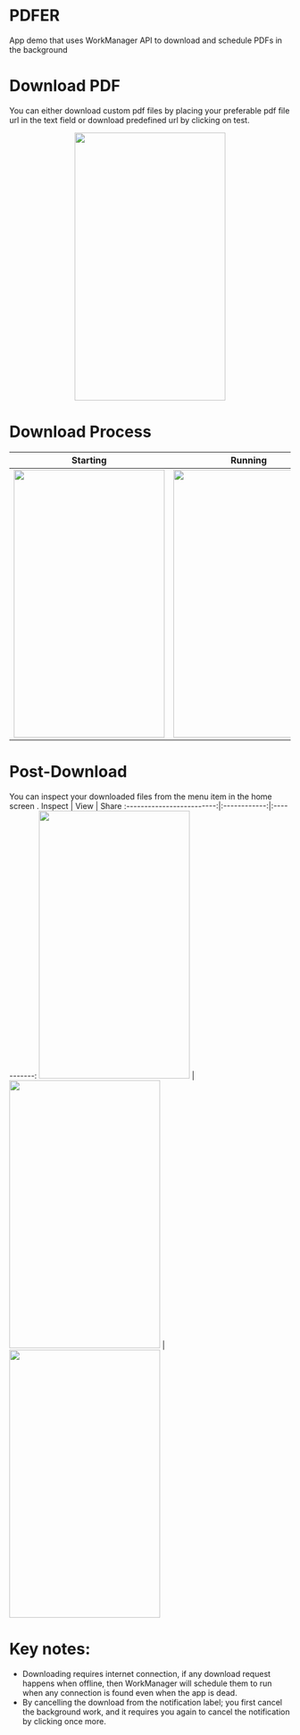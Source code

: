 # PDFER
App demo that uses WorkManager API to download and schedule PDFs in the background

# Download PDF
You can either download custom pdf files by placing your preferable pdf file url in the text field or download predefined url by clicking on test.

<p align="center">
  <img src="https://user-images.githubusercontent.com/90382113/159090412-4975e1e9-d218-4681-a791-f67fbe6ebb99.png" width="270" height="480">
</p>


# Download Process
Starting | Running | Finished
:-------------------------:|:------------:|:-----------:
<img src="https://user-images.githubusercontent.com/90382113/159091483-191af9e9-d103-45cb-947b-70034a287901.png" width="270" height="480"> | <img src="https://user-images.githubusercontent.com/90382113/159091517-fcebe738-beba-4269-a65f-11dcc1339e0d.png" width="270" height="480"> | <img src="https://user-images.githubusercontent.com/90382113/159091556-be0e630c-4aa5-456e-94be-28884e88e4b5.png" width="270" height="480">




# Post-Download
You can inspect your downloaded files from the menu item in the home screen .
Inspect | View | Share
:-------------------------:|:------------:|:-----------:
<img src="https://user-images.githubusercontent.com/90382113/159091699-85463a0f-56de-4a1a-9994-4ed5d0e4e80c.png" width="270" height="480"> | <img src="https://user-images.githubusercontent.com/90382113/159091715-7e688e0c-177a-4c01-a7ff-dcf7208827e3.png" width="270" height="480"> | <img src="https://user-images.githubusercontent.com/90382113/159091735-68eb8950-32e8-445f-8b4a-8851761d6c4f.png" width="270" height="480">

# Key notes:
* Downloading requires internet connection, if any download request happens when offline, then WorkManager will schedule them to run when any connection is found even when the app is dead.
* By cancelling the download from the notification label; you first cancel the background work, and it requires you again to cancel the notification by clicking once more.
